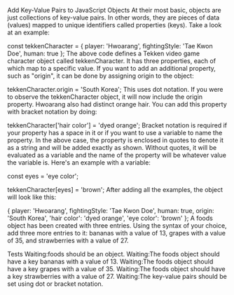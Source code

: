 Add Key-Value Pairs to JavaScript Objects
At their most basic, objects are just collections of key-value pairs. In other words, they are pieces of data (values) mapped to unique identifiers called properties (keys). Take a look at an example:

const tekkenCharacter = {
  player: 'Hwoarang',
  fightingStyle: 'Tae Kwon Doe',
  human: true
};
The above code defines a Tekken video game character object called tekkenCharacter. It has three properties, each of which map to a specific value. If you want to add an additional property, such as "origin", it can be done by assigning origin to the object:

tekkenCharacter.origin = 'South Korea';
This uses dot notation. If you were to observe the tekkenCharacter object, it will now include the origin property. Hwoarang also had distinct orange hair. You can add this property with bracket notation by doing:

tekkenCharacter['hair color'] = 'dyed orange';
Bracket notation is required if your property has a space in it or if you want to use a variable to name the property. In the above case, the property is enclosed in quotes to denote it as a string and will be added exactly as shown. Without quotes, it will be evaluated as a variable and the name of the property will be whatever value the variable is. Here's an example with a variable:

const eyes = 'eye color';

tekkenCharacter[eyes] = 'brown';
After adding all the examples, the object will look like this:

{
  player: 'Hwoarang',
  fightingStyle: 'Tae Kwon Doe',
  human: true,
  origin: 'South Korea',
  'hair color': 'dyed orange',
  'eye color': 'brown'
};
A foods object has been created with three entries. Using the syntax of your choice, add three more entries to it: bananas with a value of 13, grapes with a value of 35, and strawberries with a value of 27.

Tests
Waiting:foods should be an object.
Waiting:The foods object should have a key bananas with a value of 13.
Waiting:The foods object should have a key grapes with a value of 35.
Waiting:The foods object should have a key strawberries with a value of 27.
Waiting:The key-value pairs should be set using dot or bracket notation.